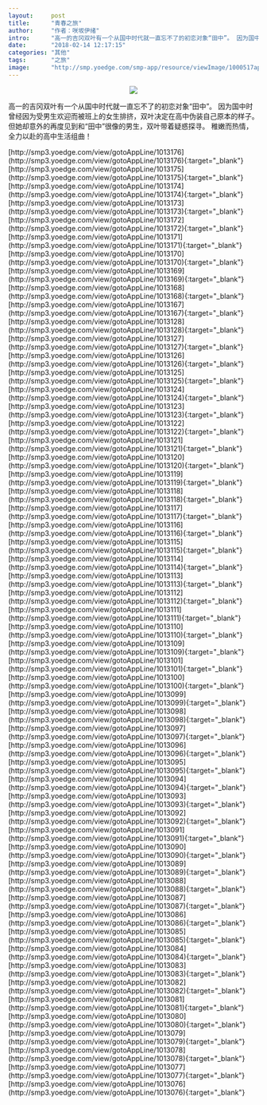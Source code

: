 ```yaml
---
layout:     post
title:      "青春之旅"
author:     "作者：咲坂伊绪"
intro:      "高一的吉冈双叶有一个从国中时代就一直忘不了的初恋对象“田中”。 因为国中时曾经因为受男生欢迎而被班上的女生排挤，双叶决定在高中伪装自己原本的样子。但她却意外的再度见到和“田中”很像的男生，双叶带着疑惑探寻。 稚嫩而热情，全力以赴的高中生活组曲！"
date:       "2018-02-14 12:17:15"
categories: "其他"
tags:       "之旅"
image:      "http://smp.yoedge.com/smp-app/resource/viewImage/1000517appline.png"
---
```

<div style="text-align: center">
<p><img src="http://smp.yoedge.com/smp-app/resource/viewImage/1000517appline.png"/></p>
</div>
<p class="post-meta">
<span>高一的吉冈双叶有一个从国中时代就一直忘不了的初恋对象“田中”。 因为国中时曾经因为受男生欢迎而被班上的女生排挤，双叶决定在高中伪装自己原本的样子。但她却意外的再度见到和“田中”很像的男生，双叶带着疑惑探寻。 稚嫩而热情，全力以赴的高中生活组曲！</span>
</p>
[http://smp3.yoedge.com/view/gotoAppLine/1013176](http://smp3.yoedge.com/view/gotoAppLine/1013176){:target="_blank"}
[http://smp3.yoedge.com/view/gotoAppLine/1013175](http://smp3.yoedge.com/view/gotoAppLine/1013175){:target="_blank"}
[http://smp3.yoedge.com/view/gotoAppLine/1013174](http://smp3.yoedge.com/view/gotoAppLine/1013174){:target="_blank"}
[http://smp3.yoedge.com/view/gotoAppLine/1013173](http://smp3.yoedge.com/view/gotoAppLine/1013173){:target="_blank"}
[http://smp3.yoedge.com/view/gotoAppLine/1013172](http://smp3.yoedge.com/view/gotoAppLine/1013172){:target="_blank"}
[http://smp3.yoedge.com/view/gotoAppLine/1013171](http://smp3.yoedge.com/view/gotoAppLine/1013171){:target="_blank"}
[http://smp3.yoedge.com/view/gotoAppLine/1013170](http://smp3.yoedge.com/view/gotoAppLine/1013170){:target="_blank"}
[http://smp3.yoedge.com/view/gotoAppLine/1013169](http://smp3.yoedge.com/view/gotoAppLine/1013169){:target="_blank"}
[http://smp3.yoedge.com/view/gotoAppLine/1013168](http://smp3.yoedge.com/view/gotoAppLine/1013168){:target="_blank"}
[http://smp3.yoedge.com/view/gotoAppLine/1013167](http://smp3.yoedge.com/view/gotoAppLine/1013167){:target="_blank"}
[http://smp3.yoedge.com/view/gotoAppLine/1013128](http://smp3.yoedge.com/view/gotoAppLine/1013128){:target="_blank"}
[http://smp3.yoedge.com/view/gotoAppLine/1013127](http://smp3.yoedge.com/view/gotoAppLine/1013127){:target="_blank"}
[http://smp3.yoedge.com/view/gotoAppLine/1013126](http://smp3.yoedge.com/view/gotoAppLine/1013126){:target="_blank"}
[http://smp3.yoedge.com/view/gotoAppLine/1013125](http://smp3.yoedge.com/view/gotoAppLine/1013125){:target="_blank"}
[http://smp3.yoedge.com/view/gotoAppLine/1013124](http://smp3.yoedge.com/view/gotoAppLine/1013124){:target="_blank"}
[http://smp3.yoedge.com/view/gotoAppLine/1013123](http://smp3.yoedge.com/view/gotoAppLine/1013123){:target="_blank"}
[http://smp3.yoedge.com/view/gotoAppLine/1013122](http://smp3.yoedge.com/view/gotoAppLine/1013122){:target="_blank"}
[http://smp3.yoedge.com/view/gotoAppLine/1013121](http://smp3.yoedge.com/view/gotoAppLine/1013121){:target="_blank"}
[http://smp3.yoedge.com/view/gotoAppLine/1013120](http://smp3.yoedge.com/view/gotoAppLine/1013120){:target="_blank"}
[http://smp3.yoedge.com/view/gotoAppLine/1013119](http://smp3.yoedge.com/view/gotoAppLine/1013119){:target="_blank"}
[http://smp3.yoedge.com/view/gotoAppLine/1013118](http://smp3.yoedge.com/view/gotoAppLine/1013118){:target="_blank"}
[http://smp3.yoedge.com/view/gotoAppLine/1013117](http://smp3.yoedge.com/view/gotoAppLine/1013117){:target="_blank"}
[http://smp3.yoedge.com/view/gotoAppLine/1013116](http://smp3.yoedge.com/view/gotoAppLine/1013116){:target="_blank"}
[http://smp3.yoedge.com/view/gotoAppLine/1013115](http://smp3.yoedge.com/view/gotoAppLine/1013115){:target="_blank"}
[http://smp3.yoedge.com/view/gotoAppLine/1013114](http://smp3.yoedge.com/view/gotoAppLine/1013114){:target="_blank"}
[http://smp3.yoedge.com/view/gotoAppLine/1013113](http://smp3.yoedge.com/view/gotoAppLine/1013113){:target="_blank"}
[http://smp3.yoedge.com/view/gotoAppLine/1013112](http://smp3.yoedge.com/view/gotoAppLine/1013112){:target="_blank"}
[http://smp3.yoedge.com/view/gotoAppLine/1013111](http://smp3.yoedge.com/view/gotoAppLine/1013111){:target="_blank"}
[http://smp3.yoedge.com/view/gotoAppLine/1013110](http://smp3.yoedge.com/view/gotoAppLine/1013110){:target="_blank"}
[http://smp3.yoedge.com/view/gotoAppLine/1013109](http://smp3.yoedge.com/view/gotoAppLine/1013109){:target="_blank"}
[http://smp3.yoedge.com/view/gotoAppLine/1013101](http://smp3.yoedge.com/view/gotoAppLine/1013101){:target="_blank"}
[http://smp3.yoedge.com/view/gotoAppLine/1013100](http://smp3.yoedge.com/view/gotoAppLine/1013100){:target="_blank"}
[http://smp3.yoedge.com/view/gotoAppLine/1013099](http://smp3.yoedge.com/view/gotoAppLine/1013099){:target="_blank"}
[http://smp3.yoedge.com/view/gotoAppLine/1013098](http://smp3.yoedge.com/view/gotoAppLine/1013098){:target="_blank"}
[http://smp3.yoedge.com/view/gotoAppLine/1013097](http://smp3.yoedge.com/view/gotoAppLine/1013097){:target="_blank"}
[http://smp3.yoedge.com/view/gotoAppLine/1013096](http://smp3.yoedge.com/view/gotoAppLine/1013096){:target="_blank"}
[http://smp3.yoedge.com/view/gotoAppLine/1013095](http://smp3.yoedge.com/view/gotoAppLine/1013095){:target="_blank"}
[http://smp3.yoedge.com/view/gotoAppLine/1013094](http://smp3.yoedge.com/view/gotoAppLine/1013094){:target="_blank"}
[http://smp3.yoedge.com/view/gotoAppLine/1013093](http://smp3.yoedge.com/view/gotoAppLine/1013093){:target="_blank"}
[http://smp3.yoedge.com/view/gotoAppLine/1013092](http://smp3.yoedge.com/view/gotoAppLine/1013092){:target="_blank"}
[http://smp3.yoedge.com/view/gotoAppLine/1013091](http://smp3.yoedge.com/view/gotoAppLine/1013091){:target="_blank"}
[http://smp3.yoedge.com/view/gotoAppLine/1013090](http://smp3.yoedge.com/view/gotoAppLine/1013090){:target="_blank"}
[http://smp3.yoedge.com/view/gotoAppLine/1013089](http://smp3.yoedge.com/view/gotoAppLine/1013089){:target="_blank"}
[http://smp3.yoedge.com/view/gotoAppLine/1013088](http://smp3.yoedge.com/view/gotoAppLine/1013088){:target="_blank"}
[http://smp3.yoedge.com/view/gotoAppLine/1013087](http://smp3.yoedge.com/view/gotoAppLine/1013087){:target="_blank"}
[http://smp3.yoedge.com/view/gotoAppLine/1013086](http://smp3.yoedge.com/view/gotoAppLine/1013086){:target="_blank"}
[http://smp3.yoedge.com/view/gotoAppLine/1013085](http://smp3.yoedge.com/view/gotoAppLine/1013085){:target="_blank"}
[http://smp3.yoedge.com/view/gotoAppLine/1013084](http://smp3.yoedge.com/view/gotoAppLine/1013084){:target="_blank"}
[http://smp3.yoedge.com/view/gotoAppLine/1013083](http://smp3.yoedge.com/view/gotoAppLine/1013083){:target="_blank"}
[http://smp3.yoedge.com/view/gotoAppLine/1013082](http://smp3.yoedge.com/view/gotoAppLine/1013082){:target="_blank"}
[http://smp3.yoedge.com/view/gotoAppLine/1013081](http://smp3.yoedge.com/view/gotoAppLine/1013081){:target="_blank"}
[http://smp3.yoedge.com/view/gotoAppLine/1013080](http://smp3.yoedge.com/view/gotoAppLine/1013080){:target="_blank"}
[http://smp3.yoedge.com/view/gotoAppLine/1013079](http://smp3.yoedge.com/view/gotoAppLine/1013079){:target="_blank"}
[http://smp3.yoedge.com/view/gotoAppLine/1013078](http://smp3.yoedge.com/view/gotoAppLine/1013078){:target="_blank"}
[http://smp3.yoedge.com/view/gotoAppLine/1013077](http://smp3.yoedge.com/view/gotoAppLine/1013077){:target="_blank"}
[http://smp3.yoedge.com/view/gotoAppLine/1013076](http://smp3.yoedge.com/view/gotoAppLine/1013076){:target="_blank"}


